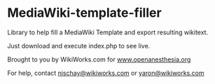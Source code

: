 MediaWiki-template-filler
=========================

Library to help fill a MediaWiki Template and export resulting wikitext.


Just download and execute index.php to see live.



Brought to you by WikiWorks.com for www.openanesthesia.org

For help, contact nischay@wikiworks.com or yaron@wikiworks.com
